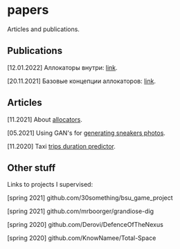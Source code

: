 # papers
Articles and publications. 

## Publications
[12.01.2022] Аллокаторы внутри: [link](https://habr.com/ru/post/645137/).

[20.11.2021] Базовые концепции аллокаторов: [link](https://habr.com/ru/post/590415/).

## Articles
[11.2021] About [allocators](https://github.com/dasfex/papers/blob/main/university_articles/allocators.pdf).

[05.2021] Using GAN's for [generating sneakers photos](https://github.com/dasfex/papers/blob/main/university_articles/gan/gan.pdf).

[11.2020] Taxi [trips duration predictor](https://github.com/dasfex/papers/blob/main/university_articles/taxi_trips/text.pdf).

## Other stuff
Links to projects I supervised:

[spring 2021] github.com/30something/bsu_game_project

[spring 2021] github.com/mrboorger/grandiose-dig

[spring 2020] github.com/Derovi/DefenceOfTheNexus

[spring 2020] github.com/KnowNamee/Total-Space
